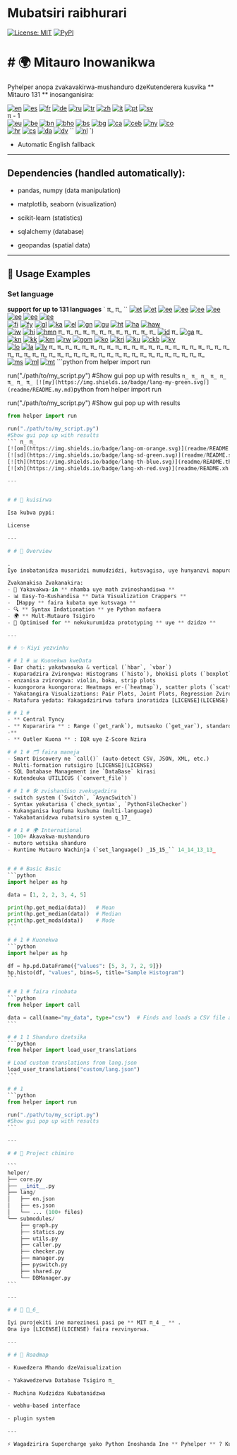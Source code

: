 # Mubatsiri raibhurari

[![License: MIT](https://img.shields.io/badge/License-MIT-yellow.svg)](LICENSE) [![PyPI](https://img.shields.io/pypi/v/pyhelper-tools-jbhm?style=for-the-badge&label=PyPI&color=blue)](https://pypi.org/project/pyhelper-tools-jbhm/)

# # 🌍 Mitauro Inowanikwa

Pyhelper anopa zvakavakirwa-mushanduro dzeKutenderera kusvika ** Mitauro 131 ** inosanganisira:

[![en](https://img.shields.io/badge/lang-en-red.svg)](readme/README.md)  [![es](https://img.shields.io/badge/lang-es-yellow.svg)](readme/README.es.md)  [![fr](https://img.shields.io/badge/lang-fr-blue.svg)](readme/README.fr.md)  [![de](https://img.shields.io/badge/lang-de-green.svg)](readme/README.de.md)  [![ru](https://img.shields.io/badge/lang-ru-purple.svg)](readme/README.ru.md)  [![tr](https://img.shields.io/badge/lang-tr-orange.svg)](readme/README.tr.md)  [![zh](https://img.shields.io/badge/lang-zh-black.svg)](readme/README.zh.md)  [![it](https://img.shields.io/badge/lang-it-lightgrey.svg)](readme/README.it.md)  [![pt](https://img.shields.io/badge/lang-pt-brightgreen.svg)](readme/README.pt.md)  [![sv](https://img.shields.io/badge/lang-sv-blue.svg)](readme/README.sv.md)  
π - 1  
[![eu](https://img.shields.io/badge/lang-eu-pink.svg)](readme/README.eu.md)  [![be](https://img.shields.io/badge/lang-be-darkblue.svg)](readme/README.be.md)  [![bn](https://img.shields.io/badge/lang-bn-teal.svg)](readme/README.bn.md)  [![bho](https://img.shields.io/badge/lang-bho-orange.svg)](readme/README.bho.md)  [![bs](https://img.shields.io/badge/lang-bs-purple.svg)](readme/README.bm.md)  [![bg](https://img.shields.io/badge/lang-bg-green.svg)](readme/README.bg.md)  [![ca](https://img.shields.io/badge/lang-ca-yellow.svg)](readme/README.ca.md)  [![ceb](https://img.shields.io/badge/lang-ceb-blue.svg)](readme/README.ceb.md)  [![ny](https://img.shields.io/badge/lang-ny-red.svg)](readme/README.ny.md)  [![co](https://img.shields.io/badge/lang-co-green.svg)](readme/README.co.md)  
[![hr](https://img.shields.io/badge/lang-hr-blue.svg)](readme/README.hr.md) [![cs](https://img.shields.io/badge/lang-cs-red.svg)](readme/README.cs.md) [![da](https://img.shields.io/badge/lang-da-purple.svg)](readme/README.da.md) [![dv](https://img.shields.io/badge/lang-dv-orange.svg)](readme/README.dv.md) `` [![nl](https://img.shields.io/badge/lang-nl-orange.svg)](readme/README.nl.md) `)  
- Automatic English fallback  

---

## Dependencies (handled automatically):

- pandas, numpy (data manipulation)

- matplotlib, seaborn (visualization)

- scikit-learn (statistics)

- sqlalchemy (database)

- geopandas (spatial data)

---

## 🔧 Usage Examples

### Set language 

**support for up to 131 languages** 
` π_ π_ `` [![et](https://img.shields.io/badge/lang-et-blue.svg)](readme/README.et.md) [![et](https://img.shields.io/badge/lang-et-blue.svg)](readme/README.et.md) [![ee](https://img.shields.io/badge/lang-ee-red.svg)](readme/README.ee.md) [![ee](https://img.shields.io/badge/lang-ee-red.svg)](readme/README.ee.md) [![ee](https://img.shields.io/badge/lang-ee-red.svg)](readme/README.ee.md) [![ee](https://img.shields.io/badge/lang-ee-red.svg)](readme/README.ee.md) [![ee](https://img.shields.io/badge/lang-ee-red.svg)](readme/README.ee.md) [![ee](https://img.shields.io/badge/lang-ee-red.svg)](readme/README.ee.md) [![ee](https://img.shields.io/badge/lang-ee-red.svg)](readme/README.ee.md)  
[![fi](https://img.shields.io/badge/lang-fi-blue.svg)](readme/README.fi.md)  [![fy](https://img.shields.io/badge/lang-fy-orange.svg)](readme/README.fy.md)  [![gl](https://img.shields.io/badge/lang-gl-green.svg)](readme/README.gl.md)  [![ka](https://img.shields.io/badge/lang-ka-red.svg)](readme/README.ka.md)  [![el](https://img.shields.io/badge/lang-el-blue.svg)](readme/README.el.md)  [![gn](https://img.shields.io/badge/lang-gn-purple.svg)](readme/README.gn.md)  [![gu](https://img.shields.io/badge/lang-gu-orange.svg)](readme/README.gu.md)  [![ht](https://img.shields.io/badge/lang-ht-green.svg)](readme/README.ht.md)  [![ha](https://img.shields.io/badge/lang-ha-blue.svg)](readme/README.ha.md)  [![haw](https://img.shields.io/badge/lang-haw-red.svg)](readme/README.haw.md)  
[![iw](https://img.shields.io/badge/lang-iw-purple.svg)](readme/README.iw.md) [![hi](https://img.shields.io/badge/lang-hi-orange.svg)](readme/README.hi.md) [![hmn](https://img.shields.io/badge/lang-hmn-green.svg)](readme/README.hmn.md) π_ π_ π_ π_ π_ π_ π_ π_ π_ π_ π_ π_ [![id](https://img.shields.io/badge/lang-id-green.svg)](readme/README.id.md) π_ [![ga](https://img.shields.io/badge/lang-ga-blue.svg)](readme/README.ga.md) π_  
[![kn](https://img.shields.io/badge/lang-kn-purple.svg)](readme/README.kn.md)  [![kk](https://img.shields.io/badge/lang-kk-orange.svg)](readme/README.kk.md)  [![km](https://img.shields.io/badge/lang-km-green.svg)](readme/README.km.md)  [![rw](https://img.shields.io/badge/lang-rw-blue.svg)](readme/README.rw.md)  [![gom](https://img.shields.io/badge/lang-gom-red.svg)](readme/README.gom.md)  [![ko](https://img.shields.io/badge/lang-ko-purple.svg)](readme/README.ko.md)  [![kri](https://img.shields.io/badge/lang-kri-orange.svg)](readme/README.kri.md)  [![ku](https://img.shields.io/badge/lang-ku-green.svg)](readme/README.ku.md)  [![ckb](https://img.shields.io/badge/lang-ckb-blue.svg)](readme/README.ckb.md)  [![ky](https://img.shields.io/badge/lang-ky-red.svg)](readme/README.ky.md)  
[![lo](https://img.shields.io/badge/lang-lo-purple.svg)](readme/README.lo.md) [![la](https://img.shields.io/badge/lang-la-orange.svg)](readme/README.la.md) [![lv](https://img.shields.io/badge/lang-lv-green.svg)](readme/README.lv.md) π_ π_ π_ π_ π_ π_ π_ π_ π_ π_ π_ π_ π_ π_ π_ π_ π_ π_ π_ π_ π_ π_ π_ π_ π_ π_ π_ π_ π_ π_ π_ π_ π_ π_ π_ π_ π_ π_ π_ π_ π_ π_ π_ π_ π_ π_  
[![ms](https://img.shields.io/badge/lang-ms-purple.svg)](readme/README.ms.md) [![ml](https://img.shields.io/badge/lang-ml-orange.svg)](readme/README.ml.md) [![mt](https://img.shields.io/badge/lang-mt-green.svg)](readme/README.mt.md) ```python
from helper import run

run("./path/to/my_script.py")
#Show gui pop up with results
``` π_ π_ π_ π_ π_ π_ π_ π_ [![my](https://img.shields.io/badge/lang-my-green.svg)](readme/README.my.md) ```python
from helper import run

run("./path/to/my_script.py")
#Show gui pop up with results
``````python
from helper import run

run("./path/to/my_script.py")
#Show gui pop up with results
``` π_ π_  
[![om](https://img.shields.io/badge/lang-om-orange.svg)](readme/README.om.md) [![ps](https://img.shields.io/badge/lang-ps-green.svg)](readme/README.ps.md) [![fa](https://img.shields.io/badge/lang-fa-blue.svg)](readme/README.fa.md) π_ π_ π_ [![sm](https://img.shields.io/badge/lang-sm-orange.svg)](readme/README.sm.md) π_ π_ π_ π_ π_ π_ π_ π_ π_ π_ π_ π_ π_ π_ π_ π_ π_ π_ π_ π_ π_ π_ π_ π_ π_ π_ π_ π_ π_ π_ π_ π_  
[![sd](https://img.shields.io/badge/lang-sd-green.svg)](readme/README.sd.md) [![si](https://img.shields.io/badge/lang-si-blue.svg)](readme/README.si.md) [![sl](https://img.shields.io/badge/lang-sl-purple.svg)](readme/README.sl.md) π_ π_ π_ π_  
[![th](https://img.shields.io/badge/lang-th-blue.svg)](readme/README.th.md) о56_ [![ts](https://img.shields.io/badge/lang-ts-purple.svg)](readme/README.ts.md) π_ π_ π_ π_ π_ π_ π_ π_ π_ π_ π_ π_ π_ π_ π_ π_ π_ π_ License π_  
[![xh](https://img.shields.io/badge/lang-xh-red.svg)](readme/README.xh.md) [![yi](https://img.shields.io/badge/lang-yi-purple.svg)](readme/README.yi.md) [![yo](https://img.shields.io/badge/lang-yo-orange.svg)](readme/README.yo.md) License

---


# # 🚀 kuisirwa

Isa kubva pypi:

License

---

# # 📖 Overview

.  
Iyo inobatanidza musaridzi mumudzidzi, kutsvagisa, uye hunyanzvi mapurojekiti, uchikubvumira kuti utarise nezvezvinonzwisiswa kwete coilerplate kodhi.

Zvakanakisa Zvakanakira:
- 🧮 Yakavakwa-in ** nhamba uye math zvinoshandiswa ** 
- 📊 Easy-To-Kushandisa ** Data Visualization Crappers ** 
- 【Happy ** faira kubata uye kutsvaga ** 
- 🔍 ** Syntax Indationation ** ye Python mafaera
- 🌍 ** Mult-Mutauro Tsigiro
- 🚀 Optimised for ** nekukurumidza prototyping ** uye ** dzidzo ** 

---

# # ✨ Kiyi yezvinhu

# # 1 # 📊 Kuonekwa kweData
- Bar chati: yakatwasuka & vertical (`hbar`, `vbar`)  
- Kuparadzira Zvirongwa: Histograms (`histo`), bhokisi plots (`boxplot`), kde plots (`kdeplot`)  
- enzanisa zvirongwa: violin, boka, strip plots  
- kuongorora kuongorora: Heatmaps er-(`heatmap`), scatter plots (`scatter`)  
- Yakatangira Visualizations: Pair Plots, Joint Plots, Regression Zvirongwa  
- Matafura yedata: Yakagadzirirwa tafura inoratidza [LICENSE](LICENSE)  

# # 1 #
- ** Central Tyncy  
- ** Kupararira ** : Range (`get_rank`), mutsauko (`get_var`), standard kutsauka (`get_desv`)  
-**  
- ** Outler Kuona ** : IQR uye Z-Score Nzira  

# # 1 # 🗂️ faira maneja
- Smart Discovery ne `call()` (auto-detect CSV, JSON, XML, etc.)  
- Multi-formation rutsigiro [LICENSE](LICENSE)  
- SQL Database Management ine `DataBase` kirasi  
- Kutendeuka UTILICUS (`convert_file`)  

# # 1 # 🛠️ zvishandiso zvekugadzira
- switch system (`Switch`, `AsyncSwitch`)  
- Syntax yekutarisa (`check_syntax`, `PythonFileChecker`)  
- Kukanganisa kupfuma kushuma (multi-language)  
- Yakabatanidzwa rubatsiro system q_17_  

# # 1 # 🌍 International
- 100+ Akavakwa-mushanduro  
- mutoro wetsika shanduro  
- Runtime Mutauro Wachinja (`set_language() _15_15_`` 14_14_13_13_


# # # Basic Basic
```python
import helper as hp

data = [1, 2, 2, 3, 4, 5]

print(hp.get_media(data))   # Mean
print(hp.get_median(data))  # Median
print(hp.get_moda(data))    # Mode
```

# # 1 # Kuonekwa
```python
import helper as hp

df = hp.pd.DataFrame({"values": [5, 3, 7, 2, 9]})
hp.histo(df, "values", bins=5, title="Sample Histogram")
```

# # 1 # faira rinobata
```python
from helper import call

data = call(name="my_data", type="csv")  # Finds and loads a CSV file automatically
```

# # 1 1 Shanduro dzetsika
```python
from helper import load_user_translations

# Load custom translations from lang.json
load_user_translations("custom/lang.json")
```

# # 1
```python
from helper import run

run("./path/to/my_script.py")
#Show gui pop up with results
```

---

# # 📂 Project chimiro

```
helper/
├── core.py
├── __init__.py
├── lang/
│   ├── en.json
│   ├── es.json
│   └── ... (100+ files)
└── submodules/
    ├── graph.py
    ├── statics.py
    ├── utils.py
    ├── caller.py
    ├── checker.py
    ├── manager.py
    ├── pyswitch.py
    ├── shared.py
    └── DBManager.py
```

---

# # 📜 📜_6_

Iyi purojekiti ine marezinesi pasi pe ** MIT π_4 _ ** .  
Ona iyo [LICENSE](LICENSE) faira rezvinyorwa.

---

# # 🔮 Roadmap

- Kuwedzera Mhando dzeVaisualization

- Yakawedzerwa Database Tsigiro π_

- Muchina Kudzidza Kubatanidzwa

- webhu-based interface

- plugin system

---

⚡ Wagadzirira Supercharge yako Python Inoshanda Ine ** Pyhelper ** ? Kutanga kuongorora nhasi!